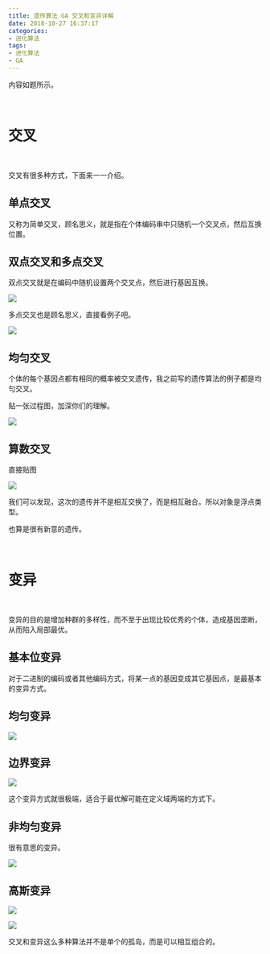 ```yaml
---
title: 遗传算法 GA 交叉和变异详解
date: 2018-10-27 16:37:17
categories:
- 进化算法
tags:
- 进化算法
- GA
---
```

内容如题所示。

<!-- more -->

<br/>

# 交叉

<br/>

交叉有很多种方式，下面来一一介绍。

## 单点交叉

又称为简单交叉，顾名思义，就是指在个体编码串中只随机一个交叉点，然后互换位置。

## 双点交叉和多点交叉

双点交叉就是在编码中随机设置两个交叉点，然后进行基因互换。

![](/images/machinelearningalgorithm/9_0.png)

多点交叉也是顾名思义，直接看例子吧。

![](/images/machinelearningalgorithm/9_1.png)

## 均匀交叉

个体的每个基因点都有相同的概率被交叉遗传，我之前写的遗传算法的例子都是均匀交叉。

贴一张过程图，加深你们的理解。

![](/images/machinelearningalgorithm/9_2.png)

## 算数交叉

直接贴图

![](/images/machinelearningalgorithm/9_3.png)

我们可以发现，这次的遗传并不是相互交换了，而是相互融合。所以对象是浮点类型。

也算是很有新意的遗传。

<br/>

# 变异

<br/>

变异的目的是增加种群的多样性，而不至于出现比较优秀的个体，造成基因垄断，从而陷入局部最优。

## 基本位变异

对于二进制的编码或者其他编码方式，将某一点的基因变成其它基因点，是最基本的变异方式。

## 均匀变异

![](/images/machinelearningalgorithm/9_4.png)

## 边界变异

![](/images/machinelearningalgorithm/9_5.png)

这个变异方式就很极端，适合于最优解可能在定义域两端的方式下。

## 非均匀变异

很有意思的变异。

![](/images/machinelearningalgorithm/9_6.png)

## 高斯变异

![](/images/machinelearningalgorithm/9_7.png)

![](/images/machinelearningalgorithm/9_8.png)

交叉和变异这么多种算法并不是单个的孤岛，而是可以相互组合的。





